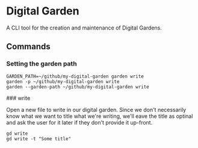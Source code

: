 # Digital Garden

A CLI tool for the creation and maintenance of Digital Gardens.

## Commands

### Setting the garden path

```shell
GARDEN_PATH=~/github/my-digital-garden garden write
garden -p ~/github/my-digital-garden write
garden --garden-path ~/github/my-digital-garden write
```

### write

Open a new file to write in our digital garden. Since we don't necessarily know what we want to title what we're writing, we'll eave the title as optinal and ask the user for it later if they don't provide it up-front.

```shell
gd write
gd write -t "Some title"
```